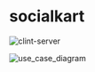 # socialkart
![clint-server](https://github.com/Jaingagan2610/socialkart/assets/105728222/9027eea1-e67c-4875-a9d1-e7eaf7ca7e3b)

![use_case_diagram](https://github.com/Jaingagan2610/socialkart/assets/105728222/a4def299-4141-4ccd-b332-bbc8f134899e)
